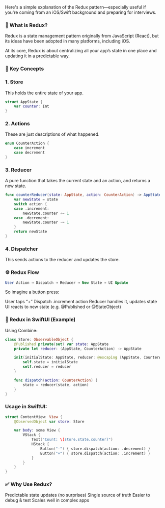 Here's a simple explanation of the Redux pattern—especially useful if you're coming from an iOS/Swift background and preparing for interviews.

### 🧠 What is Redux?
Redux is a state management pattern originally from JavaScript (React), but its ideas have been adopted in many platforms, including iOS.

At its core, Redux is about centralizing all your app’s state in one place and updating it in a predictable way.

### 🧩 Key Concepts
### 1. Store
This holds the entire state of your app.

```swift
struct AppState {
    var counter: Int
}
```

### 2. Actions
These are just descriptions of what happened.

```swift
enum CounterAction {
    case increment
    case decrement
}
```

### 3. Reducer
A pure function that takes the current state and an action, and returns a new state.

```swift
func counterReducer(state: AppState, action: CounterAction) -> AppState {
    var newState = state
    switch action {
    case .increment:
        newState.counter += 1
    case .decrement:
        newState.counter -= 1
    }
    return newState
}
```

### 4. Dispatcher
This sends actions to the reducer and updates the store.

### ⚙️ Redux Flow
```sql
User Action → Dispatch → Reducer → New State → UI Update
```

So imagine a button press:

User taps “+”
Dispatch .increment action
Reducer handles it, updates state
UI reacts to new state (e.g. @Published or @StateObject)

### 🔄 Redux in SwiftUI (Example)
Using Combine:

```swift
class Store: ObservableObject {
    @Published private(set) var state: AppState
    private let reducer: (AppState, CounterAction) -> AppState

    init(initialState: AppState, reducer: @escaping (AppState, CounterAction) -> AppState) {
        self.state = initialState
        self.reducer = reducer
    }

    func dispatch(action: CounterAction) {
        state = reducer(state, action)
    }
}
```

### Usage in SwiftUI:

```swift
struct ContentView: View {
    @ObservedObject var store: Store

    var body: some View {
        VStack {
            Text("Count: \(store.state.counter)")
            HStack {
                Button("-") { store.dispatch(action: .decrement) }
                Button("+") { store.dispatch(action: .increment) }
            }
        }
    }
}
```

### ✅ Why Use Redux?

Predictable state updates (no surprises)
Single source of truth
Easier to debug & test
Scales well in complex apps
